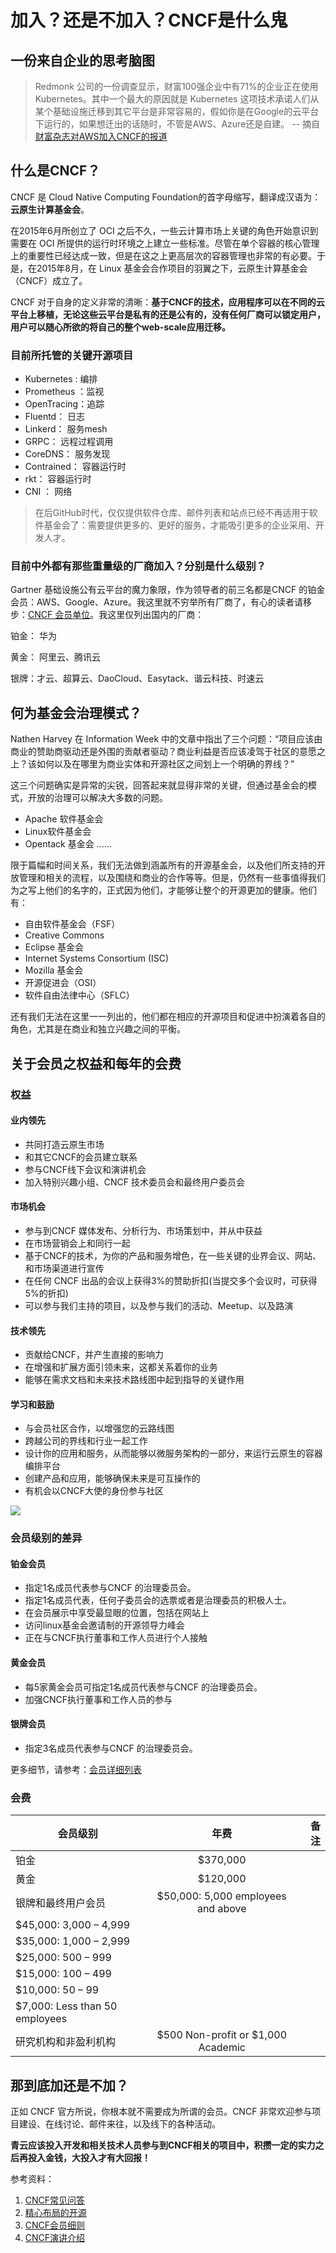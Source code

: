 # 加入？还是不加入？CNCF是什么鬼

## 一份来自企业的思考脑图

> Redmonk 公司的一份调查显示，财富100强企业中有71%的企业正在使用Kubernetes。其中一个最大的原因就是 Kubernetes 这项技术承诺人们从某个基础设施迁移到其它平台是非常容易的，假如你是在Google的云平台下运行的，如果想迁出的话随时，不管是AWS、Azure还是自建。
>              -- 摘自[财富杂志对AWS加入CNCF的报道](http://fortune.com/2017/08/09/amazon-google-cloud-foundation/)

## 什么是CNCF？

CNCF 是 Cloud Native Computing Foundation的首字母缩写，翻译成汉语为：**云原生计算基金会**。

在2015年6月所创立了 OCI 之后不久，一些云计算市场上关键的角色开始意识到需要在 OCI 所提供的运行时环境之上建立一些标准。尽管在单个容器的核心管理上的重要性已经达成一致，但是在这之上更高层次的容器管理也非常的有必要。于是，在2015年8月，在 Linux 基金会合作项目的羽翼之下，云原生计算基金会（CNCF）成立了。

CNCF 对于自身的定义非常的清晰：**基于CNCF的[技术](https://www.cncf.io/projects)，应用程序可以在不同的云平台上移植，无论这些云平台是私有的还是公有的，没有任何厂商可以锁定用户，用户可以随心所欲的将自己的整个web-scale应用迁移。**

### 目前所托管的关键开源项目

* Kubernetes : 编排
* Prometheus ：监视
* OpenTracing：追踪
* Fluentd： 日志
* Linkerd： 服务mesh
* GRPC： 远程过程调用
* CoreDNS： 服务发现
* Contrained： 容器运行时
* rkt： 容器运行时
* CNI ： 网络

> 在后GitHub时代，仅仅提供软件仓库、邮件列表和站点已经不再适用于软件基金会了：需要提供更多的、更好的服务，才能吸引更多的企业采用、开发人才。

### 目前中外都有那些重量级的厂商加入？分别是什么级别？

Gartner 基础设施公有云平台的魔力象限，作为领导者的前三名都是CNCF 的铂金会员：AWS、Google、Azure。我这里就不穷举所有厂商了，有心的读者请移步：[CNCF 会员单位](https://www.cncf.io/about/members/)。我这里仅列出国内的厂商：

铂金： 华为

黄金： 阿里云、腾讯云

银牌：才云、超算云、DaoCloud、Easytack、谐云科技、时速云

## 何为基金会治理模式？

Nathen Harvey 在 Information Week 中的文章中指出了三个问题：“项目应该由商业的赞助商驱动还是外围的贡献者驱动？商业利益是否应该凌驾于社区的意愿之上？该如何以及在哪里为商业实体和开源社区之间划上一个明确的界线？”

这三个问题确实是异常的尖锐，回答起来就显得非常的关键，但通过基金会的模式，开放的治理可以解决大多数的问题。

* Apache 软件基金会
* Linux软件基金会
* Opentack 基金会
......

限于篇幅和时间关系，我们无法做到涵盖所有的开源基金会，以及他们所支持的开放管理和相关的流程，以及围绕和商业的合作等等。但是，仍然有一些事值得我们为之写上他们的名字的，正式因为他们，才能够让整个的开源更加的健康。他们有：

* 自由软件基金会（FSF）
* Creative Commons
* Eclipse 基金会
* Internet Systems Consortium (ISC)
* Mozilla 基金会
* 开源促进会（OSI）
* 软件自由法律中心（SFLC）

还有我们无法在这里一一列出的，他们都在相应的开源项目和促进中扮演着各自的角色，尤其是在商业和独立兴趣之间的平衡。

## 关于会员之权益和每年的会费

### 权益

#### 业内领先

* 共同打造云原生市场
* 和其它CNCF的会员建立联系
* 参与CNCF线下会议和演讲机会
* 加入特别兴趣小组、CNCF 技术委员会和最终用户委员会

#### 市场机会

* 参与到CNCF 媒体发布、分析行为、市场策划中，并从中获益
* 在市场营销会上和同行一起
* 基于CNCF的技术，为你的产品和服务增色，在一些关键的业界会议、网站、和市场渠道进行宣传
* 在任何 CNCF 出品的会议上获得3%的赞助折扣(当提交多个会议时，可获得5%的折扣)
* 可以参与我们主持的项目，以及参与我们的活动、Meetup、以及路演

#### 技术领先

* 贡献给CNCF，并产生直接的影响力
* 在增强和扩展方面引领未来，这都关系着你的业务
* 能够在需求文档和未来技术路线图中起到指导的关键作用

#### 学习和鼓励

* 与会员社区合作，以增强您的云路线图
* 跨越公司的界线和行业一起工作
* 设计你的应用和服务，从而能够以微服务架构的一部分，来运行云原生的容器编排平台
* 创建产品和应用，能够确保未来是可互操作的
* 有机会以CNCF大使的身份参与社区


![](https://www.cncf.io/wp-content/uploads/sites/2/2016/09/cncfscope.png)

### 会员级别的差异

#### 铂金会员

* 指定1名成员代表参与CNCF 的治理委员会。
* 指定1名成员代表，任何子委员会的选票或者是治理委员的积极人士。
* 在会员展示中享受最显眼的位置，包括在网站上
* 访问linux基金会邀请制的开源领导力峰会
* 正在与CNCF执行董事和工作人员进行个人接触

#### 黄金会员

* 每5家黄金会员可指定1名成员代表参与CNCF 的治理委员会。
* 加强CNCF执行董事和工作人员的参与

#### 银牌会员

* 指定3名成员代表参与CNCF 的治理委员会。


更多细节，请参考：[会员详细列表](https://www.cncf.io/about/charter/)

### 会费


会员级别  | 年费 |备注 |
 ------------ | :-----------: | -----------: |
  铂金     |         $370,000       |
  黄金     | $120,000   |          
  银牌和最终用户会员            |   $50,000: 5,000 employees and above |
   | $45,000: 3,000 – 4,999 |
   |$35,000: 1,000 – 2,999  |
   |$25,000: 500 – 999 |
   |$15,000: 100 – 499 |
   |$10,000: 50 – 99  |
   | $7,000: Less than 50 employees |  
研究机构和非盈利机构    |$500 Non-profit or $1,000 Academic |      

## 那到底加还是不加？

正如 CNCF 官方所说，你根本就不需要成为所谓的会员。CNCF 非常欢迎参与项目建设、在线讨论、邮件来往，以及线下的各种活动。

**青云应该投入开发和相关技术人员参与到CNCF相关的项目中，积攒一定的实力之后再投入金钱，大投入才有大回报！**

参考资料：

1. [CNCF常见问答](https://www.cncf.io/about/faq/)
2. [精心布局的开源](http://www.ocselected.org/posts/opensource/open_by_design/)
3. [CNCF会员细则](https://www.cncf.io/about/charter/)
4. [CNCF演讲介绍](https://docs.google.com/presentation/d/1BoxFeENJcINgHbKfygXpXROchiRO2LBT-pzdaOFr4Zg/edit#slide=id.p4)
